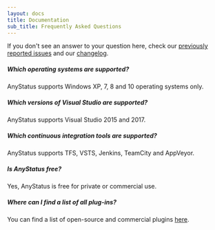 ```yaml
---
layout: docs
title: Documentation
sub_title: Frequently Asked Questions
---
```


If you don't see an answer to your question here, check our [previously reported issues](https://github.com/AnyStatus/Support/issues) and our [changelog](/docs/changelog).

<div class="pt-2"></div>

##### Which operating systems are supported?

AnyStatus supports Windows XP, 7, 8 and 10 operating systems only.

<div class="pt-2"></div>

##### Which versions of Visual Studio are supported?

AnyStatus supports Visual Studio 2015 and 2017.

<div class="pt-2"></div>

##### Which continuous integration tools are supported?

AnyStatus supports TFS, VSTS, Jenkins, TeamCity and AppVeyor.

<div class="pt-2"></div>

##### Is AnyStatus free?

Yes, AnyStatus is free for private or commercial use.

<div class="pt-2"></div>

##### Where can I find a list of all plug-ins?

You can find a list of open-source and commercial plugins [here](/docs/plugins).